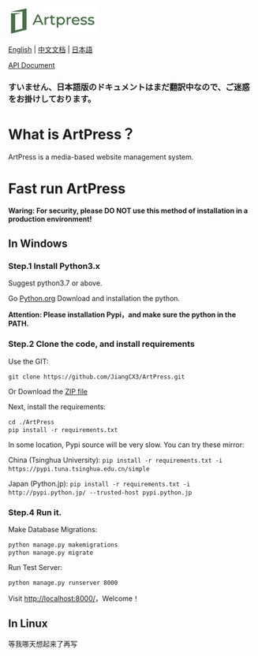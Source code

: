 ![ArtPress](./documents/images/artpress-logo-small.png)


[English](/README.md) | [中文文档](/README-zh.md) | [日本語](/README-jp.md)

[API Document](/documents/apis.md)

### すいません、日本語版のドキュメントはまだ翻訳中なので、ご迷惑をお掛けしております。

# What is ArtPress？
ArtPress is a media-based website management system.



# Fast run ArtPress

**Waring: For security, please DO NOT use this method of installation in a production environment!**

## In Windows
### Step.1 Install Python3.x
Suggest python3.7 or above.

Go [Python.org](https://www.python.org/downloads/) Download and installation the python.

**Attention: Please installation Pypi，and make sure the python in the PATH.**


### Step.2 Clone the code, and install requirements
Use the GIT:

```
git clone https://github.com/JiangCX3/ArtPress.git
```

Or Download the [ZIP file](https://github.com/JiangCX3/ArtPress/archive/master.zip)

Next, install the requirements:
```
cd ./ArtPress
pip install -r requirements.txt
```

In some location, Pypi source will be very slow. You can try these mirror:
 
China (Tsinghua University): 
`pip install -r requirements.txt -i https://pypi.tuna.tsinghua.edu.cn/simple`

Japan (Python.jp):
`pip install -r requirements.txt -i http://pypi.python.jp/ --trusted-host pypi.python.jp`


### Step.4 Run it.
Make Database Migrations:
```
python manage.py makemigrations
python manage.py migrate
```

Run Test Server:
```
python manage.py runserver 8000
```

Visit [http://localhost:8000/](http://localhost:8000/)，Welcome！



## In Linux
等我哪天想起来了再写
